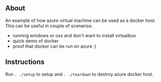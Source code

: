 About
-----

An example of how azure virtual machine can be used as a docker host. This can be useful in couple of scenarios:
- running windows or osx and don't want to install virtualbox
- quick demo of docker
- proof that docker can be run on azure :)

Instructions
------------

Run `. ./setup` to setup and `. ./teardown` to destroy azure docker host.
